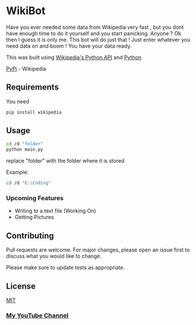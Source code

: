 # WikiBot

Have you ever needed some data from Wikipedia very fast , but you dont have enough time to do it yourself and you start panicking. Anyone ? Ok then I guess it is only me. 
This bot will do just that ! Just enter whatever you need data on and boom ! You have your data ready.


This was built using [Wikipedia's Python API](https://pypi.org/project/wikipedia/)  and [Python](https://en.wikipedia.org/wiki/Python_(programming_language))


[PyPi](https://pypi.org/project/wikipedia/) - Wikipedia

## Requirements

You need

```python
pip install wikipedia
```



## Usage

```bash
cd /d "folder"
python main.py
```

replace "folder" with the folder where it is stored 


Example: 


```bash
cd /d "E:\Coding"
```



### Upcoming Features
- Writing to a text file (Working On)
- Getting Pictures

## Contributing
Pull requests are welcome. For major changes, please open an issue first to discuss what you would like to change.

Please make sure to update tests as appropriate.

## License
[MIT](https://github.com/fast-and-curious-1910/wiki-bot/blob/master/LICENSE)


### [My YouTube Channel](https://www.youtube.com/channel/UCdfaHl9USu-J-kp4Bj_7J2Q?sub_confirmation=1)

